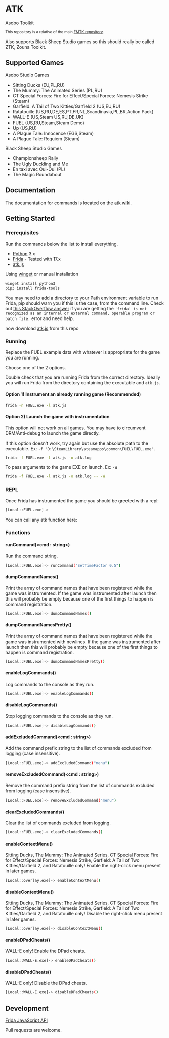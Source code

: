 # ATK

Asobo Toolkit

<sup>This repository is a relative of the main [FMTK repository](https://github.com/widberg/fmtk).</sup>

Also supports Black Sheep Studio games so this should really be called ZTK, Zouna Toolkit.

## Supported Games

Asobo Studio Games

* Sitting Ducks (EU,PL,RU)
* The Mummy: The Animated Series (PL,RU)
* CT Special Forces: Fire for Effect/Special Forces: Nemesis Strike (Steam)
* Garfield: A Tail of Two Kitties/Garfield 2 (US,EU,RU)
* Ratatouille (US,RU,DE,ES,PT,FR,NL,Scandinavia,PL,BR,Action Pack)
* WALL-E (US,Steam US,RU,DE,UK)
* FUEL (US,RU,Steam,Steam Demo)
* Up (US,RU)
* A Plague Tale: Innocence (EGS,Steam)
* A Plague Tale: Requiem (Steam)

Black Sheep Studio Games

* Championsheep Rally
* The Ugly Duckling and Me
* En taxi avec Oui-Oui (PL)
* The Magic Roundabout

## Documentation

The documentation for commands is located on the [atk wiki](https://github.com/widberg/atk/wiki).

## Getting Started

### Prerequisites

Run the commands below the list to install everything.

* [Python](https://www.python.org/) 3.x
* [Frida](https://github.com/frida/frida) - Tested with 17.x
* [atk.js](https://raw.githubusercontent.com/widberg/atk/master/atk.js)

Using [winget](https://github.com/microsoft/winget-cli) or manual installation

```sh
winget install python3
pip3 install frida-tools
```

You may need to add a directory to your Path environment variable to run Frida, pip should warn you if this is the case, from the command line. Check out [this StackOverflow answer](https://stackoverflow.com/a/36160069/3997768) if you are getting the `'frida' is not recognized as an internal or external command, operable program or batch file.` error and need help.

now download [atk.js](https://raw.githubusercontent.com/widberg/atk/master/atk.js) from this repo

### Running

Replace the FUEL example data with whatever is appropriate for the game you are running.

Choose one of the 2 options.

Double check that you are running Frida from the correct directory. Ideally you will run Frida from the directory containing the executable and `atk.js`.

#### Option 1) Instrument an already running game (Recommended)

```sh
frida -n FUEL.exe -l atk.js
```

#### Option 2) Launch the game with instrumentation

This option will not work on all games. You may have to circumvent DRM/Anti-debug to launch the game directly.

If this option doesn't work, try again but use the absolute path to the executable. Ex: `-f "D:\SteamLibrary\steamapps\common\FUEL\FUEL.exe"`.

```sh
frida -f FUEL.exe -l atk.js -o atk.log
```

To pass arguments to the game EXE on launch. Ex: `-W`

```sh
frida -f FUEL.exe -l atk.js -o atk.log -- -W
```

### REPL

Once Frida has instrumented the game you should be greeted with a repl:

```sh
[Local::FUEL.exe]->
```

You can call any atk function here:

### Functions

#### runCommand(\<cmd : string\>)

Run the command string.

```sh
[Local::FUEL.exe]-> runCommand("SetTimeFactor 0.5")
```

#### dumpCommandNames()

Print the array of command names that have been registered while the game was instrumented. If the game was instrumented after launch then this will probably be empty because one of the first things to happen is command registration.

```sh
[Local::FUEL.exe]-> dumpCommandNames()
```

#### dumpCommandNamesPretty()

Print the array of command names that have been registered while the game was instrumented with newlines. If the game was instrumented after launch then this will probably be empty because one of the first things to happen is command registration.

```sh
[Local::FUEL.exe]-> dumpCommandNamesPretty()
```


#### enableLogCommands()

Log commands to the console as they run.

```sh
[Local::FUEL.exe]-> enableLogCommands()
```

#### disableLogCommands()

Stop logging commands to the console as they run.

```sh
[Local::FUEL.exe]-> disableLogCommands()
```

#### addExcludedCommand(\<cmd : string\>)

Add the command prefix string to the list of commands excluded from logging (case insensitive).

```sh
[Local::FUEL.exe]-> addExcludedCommand("menu")
```

#### removeExcludedCommand(\<cmd : string\>)

Remove the command prefix string from the list of commands excluded from logging (case insensitive).

```sh
[Local::FUEL.exe]-> removeExcludedCommand("menu")
```

#### clearExcludedCommands()

Clear the list of commands excluded from logging.

```sh
[Local::FUEL.exe]-> clearExcludedCommands()
```

#### enableContextMenu()

Sitting Ducks, The Mummy: The Animated Series, CT Special Forces: Fire for Effect/Special Forces: Nemesis Strike, Garfield: A Tail of Two Kitties/Garfield 2, and Ratatouille only! Enable the right-click menu present in later games.

```sh
[Local::overlay.exe]-> enableContextMenu()
```

#### disableContextMenu()

Sitting Ducks, The Mummy: The Animated Series, CT Special Forces: Fire for Effect/Special Forces: Nemesis Strike, Garfield: A Tail of Two Kitties/Garfield 2, and Ratatouille only! Disable the right-click menu present in later games.

```sh
[Local::overlay.exe]-> disableContextMenu()
```

#### enableDPadCheats()

WALL-E only! Enable the DPad cheats.

```sh
[Local::WALL-E.exe]-> enableDPadCheats()
```

#### disableDPadCheats()

WALL-E only! Disable the DPad cheats.

```sh
[Local::WALL-E.exe]-> disableDPadCheats()
```

## Development

[Frida JavaScript API](https://frida.re/docs/javascript-api/)

Pull requests are welcome.
